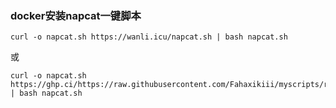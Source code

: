 ### docker安装napcat一键脚本
```shell
curl -o napcat.sh https://wanli.icu/napcat.sh | bash napcat.sh
```
或
```shell
curl -o napcat.sh https://ghp.ci/https://raw.githubusercontent.com/Fahaxikiii/myscripts/refs/heads/main/napcat.sh | bash napcat.sh
```
